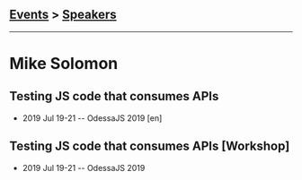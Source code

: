 ## [Events](../README.md) > [Speakers](../speakers.md)
---

# Mike Solomon

## Testing JS code that consumes APIs
- 2019 Jul 19-21 -- OdessaJS 2019 [en]   
## Testing JS code that consumes APIs [Workshop]
- 2019 Jul 19-21 -- OdessaJS 2019    
